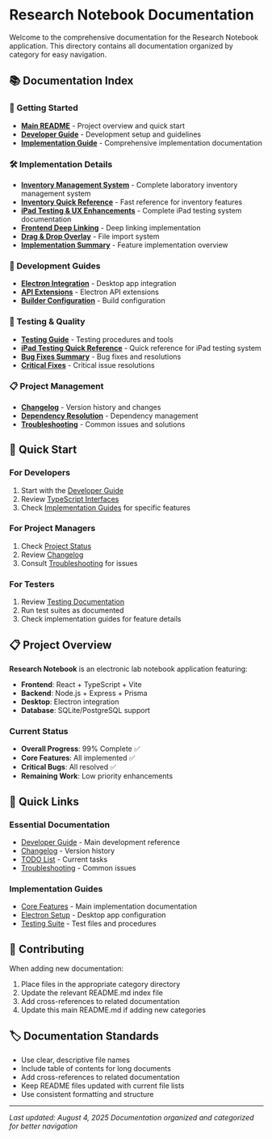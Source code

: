 # Research Notebook Documentation

Welcome to the comprehensive documentation for the Research Notebook application. This directory contains all documentation organized by category for easy navigation.

## 📚 Documentation Index

### 🚀 Getting Started
- **[Main README](../README.md)** - Project overview and quick start
- **[Developer Guide](DEVELOPER_GUIDE.md)** - Development setup and guidelines
- **[Implementation Guide](implementation/README.md)** - Comprehensive implementation documentation

### 🛠️ Implementation Details
- **[Inventory Management System](implementation/INVENTORY_MANAGEMENT_SYSTEM.md)** - Complete laboratory inventory management system
- **[Inventory Quick Reference](implementation/INVENTORY_QUICK_REFERENCE.md)** - Fast reference for inventory features
- **[iPad Testing & UX Enhancements](implementation/IPAD_TESTING_AND_UX_ENHANCEMENTS.md)** - Complete iPad testing system documentation
- **[Frontend Deep Linking](implementation/FRONTEND_DEEP_LINKING_IMPLEMENTATION.md)** - Deep linking implementation
- **[Drag & Drop Overlay](implementation/DRAG_DROP_OVERLAY_IMPLEMENTATION.md)** - File import system
- **[Implementation Summary](implementation/IMPLEMENTATION_SUMMARY.md)** - Feature implementation overview

### 🔧 Development Guides
- **[Electron Integration](electron/ELECTRON_INTEGRATION_SUMMARY.md)** - Desktop app integration
- **[API Extensions](electron/ELECTRON_API_EXTENSION_SUMMARY.md)** - Electron API extensions
- **[Builder Configuration](electron/ELECTRON_BUILDER_ICON_CONFIG.md)** - Build configuration

### 🧪 Testing & Quality
- **[Testing Guide](testing/README.md)** - Testing procedures and tools
- **[iPad Testing Quick Reference](guides/IPAD_TESTING_QUICK_REFERENCE.md)** - Quick reference for iPad testing system
- **[Bug Fixes Summary](guides/COMPREHENSIVE_BUG_FIXES_SUMMARY.md)** - Bug fixes and resolutions
- **[Critical Fixes](guides/CRITICAL_BUG_FIXES_SUMMARY.md)** - Critical issue resolutions

### 📋 Project Management
- **[Changelog](project-management/CHANGELOG.md)** - Version history and changes
- **[Dependency Resolution](project-management/DEPENDENCY_CONFLICTS_RESOLUTION.md)** - Dependency management
- **[Troubleshooting](TROUBLESHOOTING.md)** - Common issues and solutions

## 🎯 Quick Start

### For Developers
1. Start with the [Developer Guide](./DEVELOPER_GUIDE.md)
2. Review [TypeScript Interfaces](./TYPESCRIPT_INTERFACES.md)
3. Check [Implementation Guides](./implementation/) for specific features

### For Project Managers
1. Check [Project Status](./project-management/TODO.md)
2. Review [Changelog](./project-management/CHANGELOG.md)
3. Consult [Troubleshooting](./project-management/TROUBLESHOOTING.md) for issues

### For Testers
1. Review [Testing Documentation](./testing/)
2. Run test suites as documented
3. Check implementation guides for feature details

## 📋 Project Overview

**Research Notebook** is an electronic lab notebook application featuring:
- **Frontend**: React + TypeScript + Vite
- **Backend**: Node.js + Express + Prisma
- **Desktop**: Electron integration
- **Database**: SQLite/PostgreSQL support

### Current Status
- **Overall Progress**: 99% Complete ✅
- **Core Features**: All implemented ✅
- **Critical Bugs**: All resolved ✅
- **Remaining Work**: Low priority enhancements

## 🔗 Quick Links

### Essential Documentation
- [Developer Guide](./DEVELOPER_GUIDE.md) - Main development reference
- [Changelog](./project-management/CHANGELOG.md) - Version history
- [TODO List](./project-management/TODO.md) - Current tasks
- [Troubleshooting](./project-management/TROUBLESHOOTING.md) - Common issues

### Implementation Guides
- [Core Features](./implementation/) - Main implementation documentation
- [Electron Setup](./electron/) - Desktop app configuration
- [Testing Suite](./testing/) - Test files and procedures

## 📝 Contributing

When adding new documentation:
1. Place files in the appropriate category directory
2. Update the relevant README.md index file
3. Add cross-references to related documentation
4. Update this main README.md if adding new categories

## 🏷️ Documentation Standards

- Use clear, descriptive file names
- Include table of contents for long documents
- Add cross-references to related documentation
- Keep README files updated with current file lists
- Use consistent formatting and structure

---

*Last updated: August 4, 2025*
*Documentation organized and categorized for better navigation* 